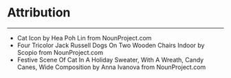 # Attribution

*****

- Cat Icon by Hea Poh Lin from NounProject.com  
- Four Tricolor Jack Russell Dogs On Two Wooden Chairs Indoor by Scopio from NounProject.com
- Festive Scene Of Cat In A Holiday Sweater, With A Wreath, Candy Canes, Wide Composition by Anna Ivanova from NounProject.com
